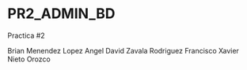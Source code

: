 # PR2_ADMIN_BD
Practica #2


Brian Menendez Lopez
Angel David Zavala Rodriguez
Francisco Xavier Nieto Orozco
